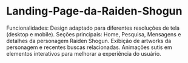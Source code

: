 # Landing-Page-da-Raiden-Shogun
Funcionalidades: Design adaptado para diferentes resoluções de tela (desktop e mobile). Seções principais: Home, Pesquisa, Mensagens e detalhes da personagem Raiden Shogun. Exibição de artworks da personagem e recentes buscas relacionadas. Animações sutis em elementos interativos para melhorar a experiência do usuário.
